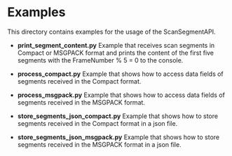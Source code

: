 # Examples
This directory contains examples for the usage of the ScanSegmentAPI.

* **print_segment_content.py** Example that receives scan segments in Compact or MSGPACK format and prints the content of the first five segments with the FrameNumber % 5 = 0 to the console.

* **process_compact.py** Example that shows how to access data fields of segments received in the Compact format.

* **process_msgpack.py** Example that shows how to access data fields of segments received in the MSGPACK format.

* **store_segments_json_compact.py** Example that shows how to store segments received in the Compact format in a json file.

* **store_segments_json_msgpack.py** Example that shows how to store segments received in the MSGPACK format in a json file.